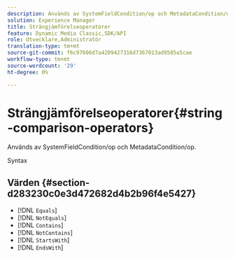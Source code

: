 ```yaml
---
description: Används av SystemFieldCondition/op och MetadataCondition/op.
solution: Experience Manager
title: Strängjämförelseoperatorer
feature: Dynamic Media Classic,SDK/API
role: Utvecklare,Administratör
translation-type: tm+mt
source-git-commit: f6c97606d7a4209427316d7367013ad9585a5cae
workflow-type: tm+mt
source-wordcount: '29'
ht-degree: 0%

---
```



# Strängjämförelseoperatorer{#string-comparison-operators}

Används av SystemFieldCondition/op och MetadataCondition/op.

Syntax

## Värden {#section-d283230c0e3d472682d4b2b96f4e5427}

* [!DNL `Equals`]
* [!DNL `NotEquals`]
* [!DNL `Contains`]
* [!DNL `NotContains`]
* [!DNL `StartsWith`]
* [!DNL `EndsWith`]

